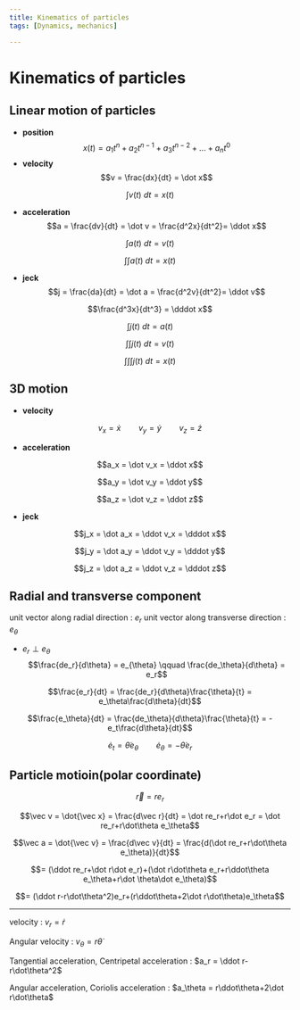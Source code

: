 ```yaml
---
title: Kinematics of particles
tags: [Dynamics, mechanics]

---
```


# Kinematics of particles
## Linear motion of particles
* **position**
$$x(t) = a_1t^n+a_2t^{n-1}+a_3t^{n-2}+...+a_nt^{0}$$
* **velocity**
$$v = \frac{dx}{dt} = \dot x$$

$$\int v(t)\ dt = x(t)$$
* **acceleration**
$$a = \frac{dv}{dt} = \dot v = \frac{d^2x}{dt^2}=  \ddot x$$

$$\int a(t)\ dt = v(t)$$

$$\int\int a(t)\ dt = x(t)$$
* **jeck**
$$j = \frac{da}{dt} = \dot a = \frac{d^2v}{dt^2}=  \ddot v$$

$$\frac{d^3x}{dt^3} = \dddot x$$

$$\int j(t)\ dt = a(t)$$

$$\int\int j(t)\ dt = v(t)$$

$$\int\int\int j(t)\ dt = x(t)$$
## 3D motion
* **velocity**

$$v_x = \dot x \qquad v_y = \dot y \qquad v_z = \dot z$$

* **acceleration**

$$a_x = \dot v_x = \ddot x$$

$$a_y = \dot v_y = \ddot y$$

$$a_z = \dot v_z = \ddot z$$

* **jeck**

$$j_x = \dot a_x = \ddot v_x = \dddot x$$

$$j_y = \dot a_y = \ddot v_y = \dddot y$$

$$j_z = \dot a_z = \ddot v_z = \dddot z$$

## Radial and transverse component
unit vector along radial direction : $e_r$
unit vector along transverse direction : $e_\theta$
* $e_r \perp e_\theta$
$$\frac{de_r}{d\theta} = e_{\theta} \qquad \frac{de_\theta}{d\theta} = e_r$$

$$\frac{e_r}{dt} = \frac{de_r}{d\theta}\frac{\theta}{t} = e_\theta\frac{d\theta}{dt}$$

$$\frac{e_\theta}{dt} = \frac{de_\theta}{d\theta}\frac{\theta}{t} = -e_t\frac{d\theta}{dt}$$

$$\dot e_t = \dot\theta e_\theta \qquad\dot e_\theta = -\dot\theta e_r$$
## Particle motioin(polar coordinate)

$$\vec r = re_r$$

$$\vec v = \dot{\vec x} = \frac{d\vec r}{dt} = \dot re_r+r\dot e_r = \dot re_r+r\dot\theta e_\theta$$

$$\vec a = \dot{\vec v} = \frac{d\vec v}{dt} = \frac{d(\dot re_r+r\dot\theta e_\theta)}{dt}$$

$$= (\ddot re_r+\dot r\dot e_r)+(\dot r\dot\theta e_r+r\ddot\theta e_\theta+r\dot \theta\dot e_\theta)$$

$$= (\ddot r-r\dot\theta^2)e_r+(r\ddot\theta+2\dot r\dot\theta)e_\theta$$
***
velocity : $v_r = \dot r$

Angular velocity : $v_\theta = r\dot\theta$

Tangential acceleration, Centripetal acceleration : $a_r = \ddot r-r\dot\theta^2$

Angular acceleration, Coriolis acceleration : $a_\theta = r\ddot\theta+2\dot r\dot\theta$

